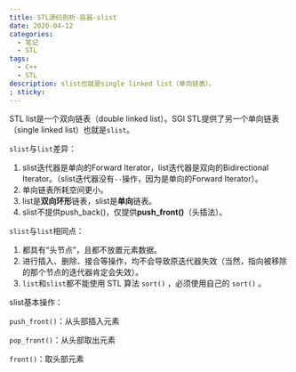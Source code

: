 ```yaml
---
title: STL源码剖析-容器-slist
date: 2020-04-12
categories:
  - 笔记
  - STL
tags:
  - C++
  - STL
description: slist也就是single linked list（单向链表）。
; sticky: 
---
```


STL list是一个双向链表（double linked list）。SGI STL提供了另一个单向链表（single linked list）也就是`slist`。

`slist`与`list`差异：

1. slist迭代器是单向的Forward Iterator，list迭代器是双向的Bidirectional Iterator。（slist迭代器没有`--`操作，因为是单向的Forward Iterator）。
2. 单向链表所耗空间更小。
3. list是**双向环形**链表，slist是**单向**链表。
4. slist不提供push_back()，仅提供**push_front()**（头插法）。

`slist`与`list`相同点：

1. 都具有“头节点”，且都不放置元素数据。
2. 进行插入、删除、接合等操作，均不会导致原迭代器失效（当然，指向被移除的那个节点的迭代器肯定会失效）。
3. `list`和`slist`都不能使用 STL 算法 `sort()` ，必须使用自己的 `sort()` 。

slist基本操作：

`push_front()`：从头部插入元素

`pop_front()`：从头部取出元素

`front()`：取头部元素

